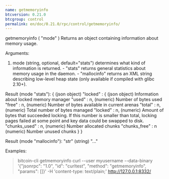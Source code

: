 ```yaml
---
name: getmemoryinfo
btcversion: 0.21.0
btcgroup: control
permalink: en/doc/0.21.0/rpc/control/getmemoryinfo/
---
```


getmemoryinfo ( "mode" )
Returns an object containing information about memory usage.

Arguments:
1. mode    (string, optional, default="stats") determines what kind of information is returned.
           - "stats" returns general statistics about memory usage in the daemon.
           - "mallocinfo" returns an XML string describing low-level heap state (only available if compiled with glibc 2.10+).

Result (mode "stats"):
{                         (json object)
  "locked" : {            (json object) Information about locked memory manager
    "used" : n,           (numeric) Number of bytes used
    "free" : n,           (numeric) Number of bytes available in current arenas
    "total" : n,          (numeric) Total number of bytes managed
    "locked" : n,         (numeric) Amount of bytes that succeeded locking. If this number is smaller than total, locking pages failed at some point and key data could be swapped to disk.
    "chunks_used" : n,    (numeric) Number allocated chunks
    "chunks_free" : n     (numeric) Number unused chunks
  }
}

Result (mode "mallocinfo"):
"str"    (string) "<malloc version="1">..."

Examples:
> bitcoin-cli getmemoryinfo 
> curl --user myusername --data-binary '{"jsonrpc": "1.0", "id": "curltest", "method": "getmemoryinfo", "params": []}' -H 'content-type: text/plain;' http://127.0.0.1:8332/


